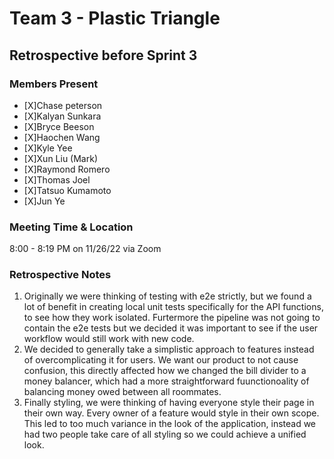 # Team 3 - Plastic Triangle

## **Retrospective before Sprint 3**

### **Members Present**

- [X]Chase peterson
- [X]Kalyan Sunkara
- [X]Bryce Beeson
- [X]Haochen Wang
- [X]Kyle Yee
- [X]Xun Liu (Mark)
- [X]Raymond Romero
- [X]Thomas Joel
- [X]Tatsuo Kumamoto
- [X]Jun Ye

### **Meeting Time & Location**

8:00 - 8:19 PM on 11/26/22 via Zoom

### **Retrospective Notes**
1. Originally we were thinking of testing with e2e strictly, but we found a lot of benefit in creating local unit tests specifically for the
   API functions, to see how they work isolated. 
   Furtermore the pipeline was not going to contain the e2e tests but we decided it was important to see if the user workflow would still work with new code.
2. We decided to generally take a simplistic approach to features instead of overcomplicating it for users. 
   We want our product to not cause confusion, this directly affected how we changed the bill divider to a money balancer, which had a more straightforward fuunctionoality of balancing money owed between all roommates.
3. Finally styling, we were thinking of having everyone style their page in their own way. 
   Every owner of a feature would style in their own scope. 
   This led to too much variance in the look of the application, instead we had two people take care of all styling so we could achieve a unified look.

